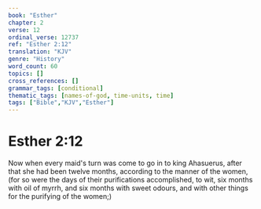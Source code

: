 ```yaml
---
book: "Esther"
chapter: 2
verse: 12
ordinal_verse: 12737
ref: "Esther 2:12"
translation: "KJV"
genre: "History"
word_count: 60
topics: []
cross_references: []
grammar_tags: [conditional]
thematic_tags: [names-of-god, time-units, time]
tags: ["Bible","KJV","Esther"]
---
```


# Esther 2:12

Now when every maid's turn was come to go in to king Ahasuerus, after that she had been twelve months, according to the manner of the women, (for so were the days of their purifications accomplished, to wit, six months with oil of myrrh, and six months with sweet odours, and with other things for the purifying of the women;)
